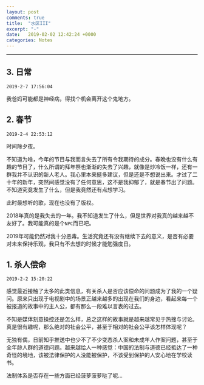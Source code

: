 ```yaml
---
layout: post
comments: true
title:  "水区III"
excerpt: "-"
date:   2019-02-02 12:42:24 +0000
categories: Notes
---
```


<script type="text/javascript"
  src="https://cdn.mathjax.org/mathjax/latest/MathJax.js?config=TeX-AMS-MML_HTMLorMML">
</script>
---

## 3. 日常

`2019-2-7 17:56:04`

我爸妈可能都是神经病，得找个机会离开这个鬼地方。





## 2. 春节

`2019-2-4 22:53:12`

时间除夕夜。

不知道为啥，今年的节目与我而言失去了所有令我期待的成分。春晚也没有什么有趣的节目了，什么所谓的拜年祭也渐渐的失去了兴趣，就像是炒冷饭一样，还有一群我并不认识的新人老人。我心里本来挺多建议，但是还是不想说出来。才过了二十年的新年，突然间感觉没有了任何意思，这不是我抑郁了，就是春节出了问题。不知道究竟发生了什么，但是我竟然还有点想学习。

此时最想听的歌，现在也没有了版权。

2018年真的是我失去的一年。我不知道发生了什么，但是世界对我真的越来越不友好了。我可能真的是个`NPC`而已吧。

2019年可能仍然对我十分恶毒。生活究竟还有没有继续下去的意义，是否有必要对未来保持乐观，我只有不去想的时候才能勉强度日。



## 1. 杀人偿命

`2019-2-2 15:20:22`

感觉最近接触了太多的此类信息，有关杀人是否应该偿命的问题成为了我的一个疑问。原来只出现于电视剧中的场景正越来越多的出现在我们的身边，看起来每一个被报道的故事中的主人公，都有那么一段难以言表的过去。

不知是媒体刻意操控还是怎么样，总之这样的故事就是越来越常见于热搜与讨论。真是很有趣呢，那么绝对的社会公平，甚至于相对的社会公平该怎样体现呢？

无独有偶，日前知乎推送中也少不了不少变态杀人案和未成年人作案问题，甚至于全年龄人群的道德问题。越来越给人一种感觉：中国的法制与道德已经抵达了一种奇怪的境地，该被法律保护的人没能被保护，不该受到保护的人安心地在学校读书。

法制体系是否存在一些方面已经菠萝菠萝哒了呢...